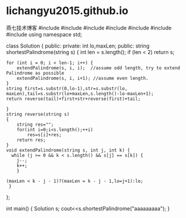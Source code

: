 # lichangyu2015.github.io
燕七技术博客
#include<iostream>
#include<algorithm>
#include<vector>
#include<cmath>
#include<map>
#include <sstream>
#include<list>
using namespace std;

class Solution {
public:
    private:
	int lo,maxLen;
public:
    string shortestPalindrome(string s) {
       int len = s.length();
    if (len < 2)
        return s;

    for (int i = 0; i < len-1; i++) {
        extendPalindrome(s, i, i);  //assume odd length, try to extend Palindrome as possible
        extendPalindrome(s, i, i+1); //assume even length.
    }
    string first=s.substr(0,lo-1),str=s.substr(lo, maxLen),tail=s.substr(lo+maxLen,s.length()-lo-maxLen+1);
    return reverse(tail)+first+str+reverse(first)+tail;
    
    }
    string reverse(string s)
    {
    	string res="";
    	for(int i=0;i<s.length();++i)
    		res=s[i]+res;
    	return res;
	}
    void extendPalindrome(string s, int j, int k) {
  	  while (j >= 0 && k < s.length() && s[j] == s[k]) {
        j--;
        k++;
    	}
  
    (maxLen < k - j - 1)?(maxLen = k - j - 1,lo=j+1):lo;
     }
};

int main()
{
	Solution s;	
	cout<<s.shortestPalindrome("aaaaaaaaa");
}
